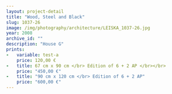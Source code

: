 ```yaml
---
layout: project-detail
title: "Wood, Steel and Black"
slug: 1037-26
image: /img/photography/architecture/LEISKA_1037-26.jpg
year: 2008
archive_id: ""
description: "House G"
prints:
-   variable: test-a
    price: 120,00 €
-   title: 67 cm x 90 cm </br> Edition of 6 + 2 AP </br></br>
    price: "450,00 €"
-   title: "90 cm x 120 cm </br> Edition of 6 + 2 AP"
    price: "600,00 €"
---
```


